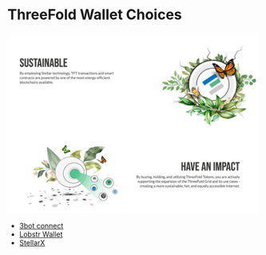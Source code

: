 # ThreeFold Wallet Choices

![](./img/wallets.png)

- [3bot connect](wallet_3bot_connect.md)
- [Lobstr Wallet](tft_lobstr.md)
- [StellarX](tft_stellarx.md)    